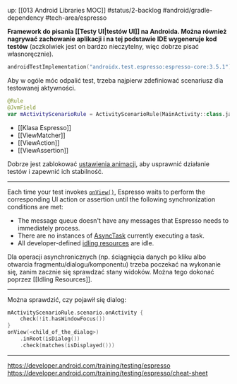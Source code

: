 up: [[013 Android Libraries MOC]]
#status/2-backlog
#android/gradle-dependency
#tech-area/espresso

**Framework do pisania [[Testy UI|testów UI]] na Androida. Można również nagrywać zachowanie aplikacji i na tej podstawie IDE wygeneruje kod testów** (aczkolwiek jest on bardzo nieczytelny, więc dobrze pisać własnoręcznie).

```kotlin
androidTestImplementation("androidx.test.espresso:espresso-core:3.5.1")
```

Aby w ogóle móc odpalić test, trzeba najpierw zdefiniować scenariusz dla testowanej aktywności.

```kotlin
@Rule  
@JvmField  
var mActivityScenarioRule = ActivityScenarioRule(MainActivity::class.java)
```


- [[Klasa Espresso]]
- [[ViewMatcher]]
- [[ViewAction]] 
- [[ViewAssertion]] 

Dobrze jest zablokować [ustawienia animacji](https://developer.android.com/training/testing/espresso/setup#set-up-environment), aby usprawnić działanie testów i zapewnić ich stabilność.

---

Each time your test invokes [`onView()`](https://developer.android.com/reference/androidx/test/espresso/Espresso#onView(org.hamcrest.Matcher%3Candroid.view.View%3E)), Espresso waits to perform the corresponding UI action or assertion until the following synchronization conditions are met:

- The message queue doesn't have any messages that Espresso needs to immediately process.
- There are no instances of [AsyncTask](https://developer.android.com/reference/android/os/AsyncTask) currently executing a task.
- All developer-defined [idling resources](https://developer.android.com/training/testing/espresso/idling-resource) are idle.

Dla operacji asynchronicznych (np. ściągnięcia danych po kliku albo otwarcia fragmentu/dialogu/komponentu) trzeba poczekać na wykonanie się, zanim zacznie się sprawdzać stany widoków. Można tego dokonać poprzez [[Idling Resources]].    

---

Można sprawdzić, czy pojawił się dialog:

```kotlin
mActivityScenarioRule.scenario.onActivity {  
    check(!it.hasWindowFocus())  
}  
onView(<child_of_the_dialog>)  
    .inRoot(isDialog())  
    .check(matches(isDisplayed()))
```

---
https://developer.android.com/training/testing/espresso
https://developer.android.com/training/testing/espresso/cheat-sheet